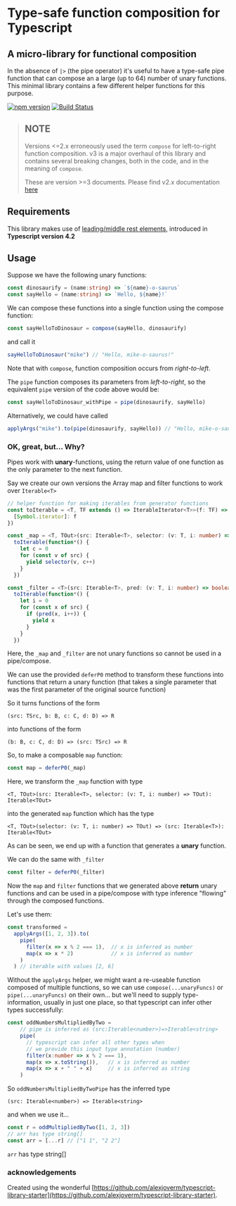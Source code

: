 # Type-safe function composition for Typescript

## A micro-library for functional composition

In the absence of `|>` (the pipe operator) it's useful to have a type-safe pipe function that can compose an a large (up to 64) number of unary functions. This minimal library contains a few different helper functions for this purpose.

[![npm version](http://img.shields.io/npm/v/ts-functional-pipe.svg?style=flat)](https://npmjs.org/package/ts-functional-pipe "View this project on npm")
[![Build Status](https://travis-ci.org/biggyspender/ts-functional-pipe.svg?branch=master)](https://travis-ci.org/biggyspender/ts-functional-pipe)

> NOTE
> ---
> 
> Versions <=2.x erroneously used the term `compose` for left-to-right function composition. v3 is a major overhaul of this library and contains several breaking changes, both in the code, and in the meaning of `compose`. 
>
> These are version >=3 documents. Please find v2.x documentation [here](https://github.com/biggyspender/ts-functional-pipe/tree/v2.1.1)

## Requirements

This library makes use of [leading/middle rest elements](https://devblogs.microsoft.com/typescript/announcing-typescript-4-2/#non-trailing-rests), introduced in **Typescript version 4.2**

## Usage

Suppose we have the following unary functions:

```typescript
const dinosaurify = (name:string) => `${name}-o-saurus`
const sayHello = (name:string) => `Hello, ${name}!`
```

We can compose these functions into a single function using the compose function:

```typescript
const sayHelloToDinosaur = compose(sayHello, dinosaurify)
```

and call it

```typescript
sayHelloToDinosaur("mike") // "Hello, mike-o-saurus!"
```

Note that with `compose`, function composition occurs from *right-to-left*. 

The `pipe` function composes its parameters from *left-to-right*, so the equivalent `pipe` version of the code above would be:

```typescript
const sayHelloToDinosaur_withPipe = pipe(dinosaurify, sayHello)
```

Alternatively, we could have called

```typescript
applyArgs("mike").to(pipe(dinosaurify, sayHello)) // "Hello, mike-o-saurus!"
```

### OK, great, but... Why?

Pipes work with **unary**-functions, using the return value of one function as the only parameter to the next function.

Say we create our own versions the Array map and filter functions to work over `Iterable<T>`

```typescript
// helper function for making iterables from generator functions
const toIterable = <T, TF extends () => IterableIterator<T>>(f: TF) => ({
  [Symbol.iterator]: f
})

const _map = <T, TOut>(src: Iterable<T>, selector: (v: T, i: number) => TOut): Iterable<TOut> =>
  toIterable(function*() {
    let c = 0
    for (const v of src) {
      yield selector(v, c++)
    }
  })

const _filter = <T>(src: Iterable<T>, pred: (v: T, i: number) => boolean): Iterable<T> =>
  toIterable(function*() {
    let i = 0
    for (const x of src) {
      if (pred(x, i++)) {
        yield x
      }
    }
  })
```

Here, the `_map` and `_filter` are not unary functions so cannot be used in a pipe/compose.

We can use the provided `deferP0` method to transform these functions into functions that return a unary function (that takes a single parameter that was the first parameter of the original source function)

So it turns functions of the form

    (src: TSrc, b: B, c: C, d: D) => R 
    
into functions of the form

    (b: B, c: C, d: D) => (src: TSrc) => R

So, to make a composable `map` function:

```typescript
const map = deferP0(_map)
```

Here, we transform the `_map` function with type 


    <T, TOut>(src: Iterable<T>, selector: (v: T, i: number) => TOut): Iterable<TOut> 
    
into the generated `map` function which has the type 

    <T, TOut>(selector: (v: T, i: number) => TOut) => (src: Iterable<T>): Iterable<TOut>

As can be seen, we end up with a function that generates a **unary** function.

We can do the same with `_filter`

```typescript
const filter = deferP0(_filter)
```

Now the `map` and `filter` functions that we generated above **return** unary functions and can be used in a pipe/compose with type inference "flowing" through the composed functions.

Let's use them:

```typescript
const transformed = 
  applyArgs([1, 2, 3]).to(
    pipe(
      filter(x => x % 2 === 1),  // x is inferred as number
      map(x => x * 2)            // x is inferred as number
    )
  ) // iterable with values [2, 6]
```

Without the `applyArgs` helper, we might want a re-useable function composed of multiple functions, so we can use `compose(...unaryFuncs)` or `pipe(...unaryFuncs)` on their own... but we'll need to supply type-information, usually in just one place, so that typescript can infer other types successfully:

```typescript
const oddNumbersMultipliedByTwo =
    // pipe is inferred as (src:Iterable<number>)=>Iterable<string>
    pipe(
      // typescript can infer all other types when 
      // we provide this input type annotation (number)
      filter(x:number => x % 2 === 1), 
      map(x => x.toString()),   // x is inferred as number
      map(x => x + " " + x)     // x is inferred as string
    )
```

So `oddNumbersMultipliedByTwoPipe` has the inferred type

    (src: Iterable<number>) => Iterable<string>

and when we use it...

```typescript
const r = oddMultipliedByTwo([1, 2, 3]) 
// arr has type string[]
const arr = [...r] // ["1 1", "2 2"]
```

`arr` has type string[]

### acknowledgements

Created using the wonderful [https://github.com/alexjoverm/typescript-library-starter](https://github.com/alexjoverm/typescript-library-starter).
